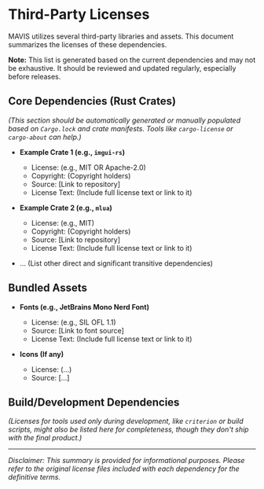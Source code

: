 # Third-Party Licenses

MAVIS utilizes several third-party libraries and assets. This document summarizes the licenses of these dependencies.

**Note:** This list is generated based on the current dependencies and may not be exhaustive. It should be reviewed and updated regularly, especially before releases.

## Core Dependencies (Rust Crates)

*(This section should be automatically generated or manually populated based on `Cargo.lock` and crate manifests. Tools like `cargo-license` or `cargo-about` can help.)*

*   **Example Crate 1 (e.g., `imgui-rs`)**
    *   License: (e.g., MIT OR Apache-2.0)
    *   Copyright: (Copyright holders)
    *   Source: [Link to repository]
    *   License Text: (Include full license text or link to it)

*   **Example Crate 2 (e.g., `mlua`)**
    *   License: (e.g., MIT)
    *   Copyright: (Copyright holders)
    *   Source: [Link to repository]
    *   License Text: (Include full license text or link to it)

*   ... (List other direct and significant transitive dependencies)

## Bundled Assets

*   **Fonts (e.g., JetBrains Mono Nerd Font)**
    *   License: (e.g., SIL OFL 1.1)
    *   Source: [Link to font source]
    *   License Text: (Include full license text or link to it)

*   **Icons (If any)**
    *   License: (...)
    *   Source: [...]

## Build/Development Dependencies

*(Licenses for tools used only during development, like `criterion` or build scripts, might also be listed here for completeness, though they don't ship with the final product.)*

---

*Disclaimer: This summary is provided for informational purposes. Please refer to the original license files included with each dependency for the definitive terms.*